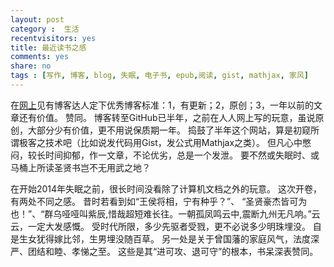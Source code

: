 ```yaml
---
layout: post 
category :  生活
recentvisitors: yes
title: 最近读书之感
comments: yes
share: no
tags : [写作, 博客, blog, 失眠, 电子书, epub,阅读, gist, mathjax, 家风]
---
```


在[网上](http://zhiqiang.org/blog/link "阅微堂")见有博客达人定下优秀博客标准：1，有更新；2，原创；3，一年以前的文章还有价值。
赞同。
博客转至GitHub已半年，之前在人人网上写的玩意，虽说原创，大部分少有价值，更不用说保质期一年。
捣鼓了半年这个网站，算是初窥所谓极客之技术吧（比如说发代码用Gist，发公式用Mathjax之类）。
但凡心中憋闷，较长时间抑郁，作一文章，不论优劣，总是一个发泄。
要不然或失眠时、或马桶上所读圣贤书岂不无用武之地？

在开始2014年失眠之前，很长时间没看除了计算机文档之外的玩意。
这次开卷，有两处不同之感。
昔时若看到如“王侯将相，宁有种乎？”、 “圣贤豪杰皆可为也！”、“群乌哑哑叫紫辰,惜哉超短难长往。一朝孤凤鸣云中,震断九州无凡响。”云云，一定大发感慨。
受时代所限，多少先驱者受戮，更不必说多少明珠埋没。
自是生女犹得嫁比邻，生男埋没随百草。
另一处是关于曾国藩的家庭风气，法度深严、团结和睦、孝悌之至。
这些是其“进可攻、退可守”的根本，书呆深表赞同。
